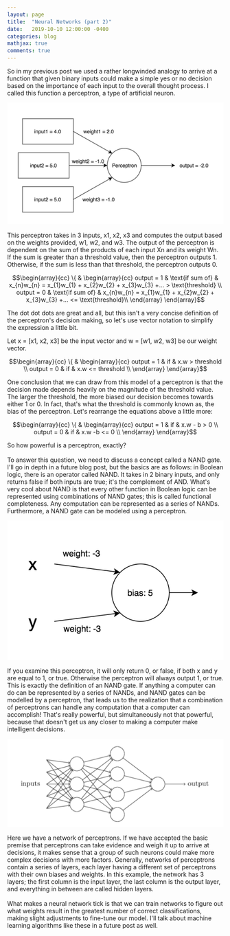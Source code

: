 ```yaml
---
layout: page
title:  "Neural Networks (part 2)"
date:   2019-10-10 12:00:00 -0400
categories: blog
mathjax: true
comments: true
---
```

<p>
So in my previous post we used a rather longwinded analogy to arrive at a function that given binary inputs could make a simple yes or no decision based on the importance of each input to the overall thought process. I called this function a perceptron, a type of artificial neuron.

<span class="image center"><img src="/assets/perceptron.png" alt="" /></span>

This perceptron takes in 3 inputs, x1, x2, x3 and computes the output based on the weights provided, w1, w2, and w3. The output of the perceptron is dependent on the sum of the products of each input Xn and its weight Wn. If the sum is greater than a threshold value, then the perceptron outputs 1. Otherwise, if the sum is less than that threshold, the perceptron outputs 0.

$$\begin{array}{cc}
  \{ & 
    \begin{array}{cc}
      output = 1 & \text{if sum of} & x_{n}w_{n} = x_{1}w_{1} + x_{2}w_{2} + x_{3}w_{3} +... > \text{threshold} \\
      output = 0 & \text{if sum of} & x_{n}w_{n} = x_{1}w_{1} + x_{2}w_{2} + x_{3}w_{3} +... <= \text{threshold}\\
    \end{array}
\end{array}$$

The dot dot dots are great and all, but this isn't a very concise definition of the perceptron's decision making, so let's use vector notation to simplify the expression a little bit.

Let x = [x1, x2, x3] be the input vector and w = [w1, w2, w3] be our weight vector.

$$\begin{array}{cc}
  \{ & 
    \begin{array}{cc}
      output = 1 & if & x.w > threshold \\
      output = 0 & if & x.w <= threshold \\
    \end{array}
\end{array}$$

One conclusion that we can draw from this model of a perceptron is that the decision made depends heavily on the magnitude of the threshold value. The larger the threshold, the more biased our decision becomes towards either 1 or 0. In fact, that's what the threshold is commonly known as, the bias of the perceptron. Let's rearrange the equations above a little more:

$$\begin{array}{cc}
  \{ & 
    \begin{array}{cc}
      output = 1 & if & x.w - b > 0 \\
      output = 0 & if & x.w -b <= 0 \\
    \end{array}
\end{array}$$

So how powerful is a perceptron, exactly? 
<br><br>
To answer this question, we need to discuss a concept called a NAND gate. I'll go in depth in a future blog post, but the basics are as follows: in Boolean logic, there is an operator called NAND. It takes in 2 binary inputs, and only returns false if both inputs are true; it's the complement of AND. What's very cool about NAND is that every other function in Boolean logic can be represented using combinations of NAND gates; this is called functional completeness. Any computation can be represented as a series of NANDs. Furthermore, a NAND gate can be modeled using a perceptron.

<span class="image center"><img src="/assets/NANDperceptron.png" alt="" /></span>

If you examine this perceptron, it will only return 0, or false, if both x and y are equal to 1, or true. Otherwise the perceptron will always output 1, or true. This is exactly the definition of an NAND gate. If anything a computer can do can be represented by a series of NANDs, and NAND gates can be modelled by a perceptron, that leads us to the realization that a combination of perceptrons can handle any computation that a computer can accomplish! That's really powerful, but simultaneously not that powerful, because that doesn't get us any closer to making a computer make intelligent decisions.

<span class="image center"><img src="/assets/network.png" alt="" /></span>

Here we have a network of perceptrons. If we have accepted the basic premise that perceptrons can take evidence and weigh it up to arrive at decisions, it makes sense that a group of such neurons could make more complex decisions with more factors. Generally, networks of perceptrons contain a series of layers, each layer having a different set of perceptrons with their own biases and weights. In this example, the network has 3 layers; the first column is the input layer, the last column is the output layer, and everything in between are called hidden layers. 
<br><br>
What makes a neural network tick is that we can train networks to figure out what weights result in the greatest number of correct classifications, making slight adjustments to fine-tune our model. I'll talk about machine learning algorithms like these in a future post as well.
</p>